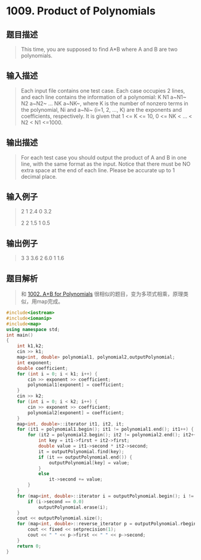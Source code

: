 # 1009. Product of Polynomials

## 题目描述

> This time, you are supposed to find A*B where A and B are two polynomials.

## 输入描述

> Each input file contains one test case. Each case occupies 2 lines, and each line contains the information of a polynomial: K N1 a~N1~ N2 a~N2~ ... NK a~NK~, where K is the number of nonzero terms in the polynomial, Ni and a~Ni~ (i=1, 2, ..., K) are the exponents and coefficients, respectively. It is given that 1 <= K <= 10, 0 <= NK < ... < N2 < N1 <=1000.

## 输出描述

> For each test case you should output the product of A and B in one line, with the same format as the input. Notice that there must be NO extra space at the end of each line. Please be accurate up to 1 decimal place.

## 输入例子

> 2 1 2.4 0 3.2  
>
>2 2 1.5 1 0.5

## 输出例子

> 3 3 3.6 2 6.0 1 1.6

## 题目解析

>和 [1002. A+B for Polynomials](https://github.com/kurong00/PAT/blob/master/1002.%20A%2BB%20for%20Polynomials.md) 很相似的题目，变为多项式相乘，原理类似，用map完成。

```C++
#include<iostream>
#include<iomanip>
#include<map>
using namespace std;
int main()
{
	int k1,k2; 
	cin >> k1;
	map<int, double> polynomial1, polynomial2,outputPolynomial;
	int exponent;
	double coefficient;
	for (int i = 0; i < k1; i++) {
		cin >> exponent >> coefficient;
		polynomial1[exponent] = coefficient;
	}
	cin >> k2;
	for (int i = 0; i < k2; i++) {
		cin >> exponent >> coefficient;
		polynomial2[exponent] = coefficient;
	}
	map<int, double>::iterator it1, it2, it;
	for (it1 = polynomial1.begin(); it1 != polynomial1.end(); it1++) {
		for (it2 = polynomial2.begin(); it2 != polynomial2.end(); it2++) {
			int key = it1->first + it2->first;
			double value = it1->second * it2->second;
			it = outputPolynomial.find(key);
			if (it == outputPolynomial.end()) {
				outputPolynomial[key] = value;
			}
			else
				it->second += value;
		}
	}
	for (map<int, double>::iterator i = outputPolynomial.begin(); i != outputPolynomial.end(); i++) {
		if (i->second == 0.0)
			outputPolynomial.erase(i);
	}
	cout << outputPolynomial.size();
	for (map<int, double>::reverse_iterator p = outputPolynomial.rbegin(); p != outputPolynomial.rend(); p++) {
		cout << fixed << setprecision(1);
		cout << " " << p->first << " " << p->second;
	}
	return 0;
}
```